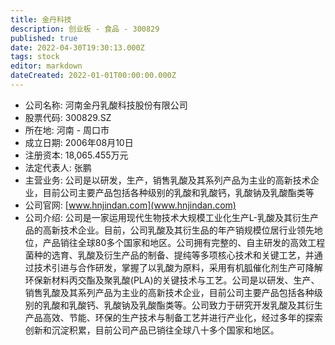 ```yaml
---
title: 金丹科技
description: 创业板 - 食品 - 300829
published: true
date: 2022-04-30T19:30:13.000Z
tags: stock
editor: markdown
dateCreated: 2022-01-01T00:00:00.000Z
---
```


- 公司名称: 河南金丹乳酸科技股份有限公司
- 股票代码: 300829.SZ
- 所在地: 河南 - 周口市
- 成立日期: 2006年08月10日
- 注册资本: 18,065.455万元
- 法定代表人: 张鹏
- 主营业务: 公司是以研发，生产，销售乳酸及其系列产品为主业的高新技术企业，目前公司主要产品包括各种级别的乳酸和乳酸钙，乳酸钠及乳酸酯类等
- 公司官网: [www.hnjindan.com](www.hnjindan.com)
- 公司介绍: 公司是一家运用现代生物技术大规模工业化生产L-乳酸及其衍生产品的高新技术企业。目前，公司乳酸及其衍生品的年产销规模位居行业领先地位，产品销往全球80多个国家和地区。公司拥有完整的、自主研发的高效工程菌种的选育、乳酸及衍生产品的制备、提纯等多项核心技术和关键工艺，并通过技术引进与合作研发，掌握了以乳酸为原料，采用有机胍催化剂生产可降解环保新材料丙交酯及聚乳酸(PLA)的关键技术与工艺。公司是以研发、生产、销售乳酸及其系列产品为主业的高新技术企业，目前公司主要产品包括各种级别的乳酸和乳酸钙、乳酸钠及乳酸酯类等。公司致力于研究开发乳酸及其衍生产品高效、节能、环保的生产技术与制备工艺并进行产业化，经过多年的探索创新和沉淀积累，目前公司产品已销往全球八十多个国家和地区。


